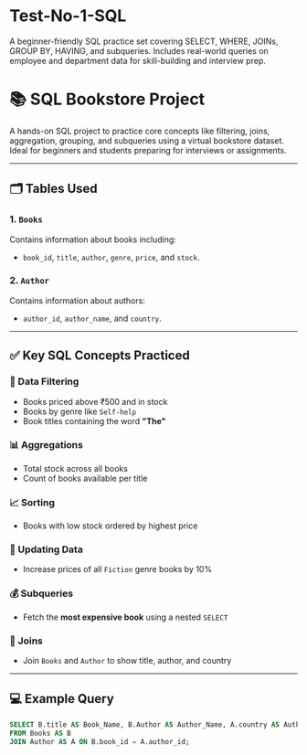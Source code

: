 # Test-No-1-SQL
A beginner-friendly SQL practice set covering SELECT, WHERE, JOINs, GROUP BY, HAVING, and subqueries. Includes real-world queries on employee and department data for skill-building and interview prep.
# 📚 SQL Bookstore Project

A hands-on SQL project to practice core concepts like filtering, joins, aggregation, grouping, and subqueries using a virtual bookstore dataset. Ideal for beginners and students preparing for interviews or assignments.

---

## 🗂️ Tables Used

### 1. `Books`
Contains information about books including:
- `book_id`, `title`, `author`, `genre`, `price`, and `stock`.

### 2. `Author`
Contains information about authors:
- `author_id`, `author_name`, and `country`.

---

## ✅ Key SQL Concepts Practiced

### 🔎 Data Filtering
- Books priced above ₹500 and in stock
- Books by genre like `Self-help`
- Book titles containing the word **"The"**

### 📊 Aggregations
- Total stock across all books
- Count of books available per title

### 📈 Sorting
- Books with low stock ordered by highest price

### 🔁 Updating Data
- Increase prices of all `Fiction` genre books by 10%

### 💰 Subqueries
- Fetch the **most expensive book** using a nested `SELECT`

### 🔗 Joins
- Join `Books` and `Author` to show title, author, and country

---

## 💻 Example Query

```sql
SELECT B.title AS Book_Name, B.Author AS Author_Name, A.country AS Author_Country 
FROM Books AS B 
JOIN Author AS A ON B.book_id = A.author_id;

